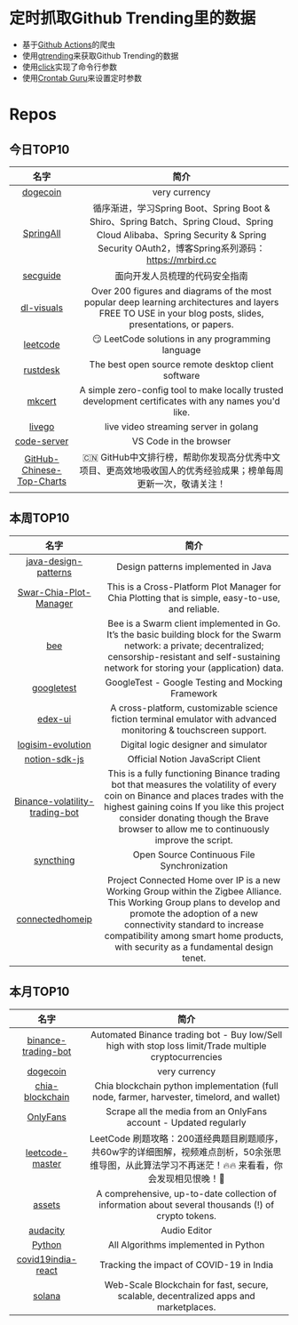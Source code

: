 # 定时抓取Github Trending里的数据
* 基于[Github Actions](https://docs.github.com/en/actions)的爬虫
* 使用[gtrending](https://github.com/hedythedev/gtrending)来获取Github Trending的数据
* 使用[click](https://github.com/pallets/click)实现了命令行参数
* 使用[Crontab Guru](https://crontab.guru/)来设置定时参数

# Repos
## 今日TOP10 
<!-- START OF DAILY_TOP10_REPOS -->
| 名字 | 简介 |
| :----: | :----: |
| [dogecoin](https://github.com/dogecoin/dogecoin) | very currency |
| [SpringAll](https://github.com/wuyouzhuguli/SpringAll) | 循序渐进，学习Spring Boot、Spring Boot & Shiro、Spring Batch、Spring Cloud、Spring Cloud Alibaba、Spring Security & Spring Security OAuth2，博客Spring系列源码：https://mrbird.cc |
| [secguide](https://github.com/Tencent/secguide) | 面向开发人员梳理的代码安全指南 |
| [dl-visuals](https://github.com/dvgodoy/dl-visuals) | Over 200 figures and diagrams of the most popular deep learning architectures and layers FREE TO USE in your blog posts, slides, presentations, or papers. |
| [leetcode](https://github.com/doocs/leetcode) | 😏 LeetCode solutions in any programming language | 多种编程语言实现 LeetCode、《剑指 Offer（第 2 版）》、《程序员面试金典（第 6 版）》题解 |
| [rustdesk](https://github.com/rustdesk/rustdesk) | The best open source remote desktop client software |
| [mkcert](https://github.com/FiloSottile/mkcert) | A simple zero-config tool to make locally trusted development certificates with any names you'd like. |
| [livego](https://github.com/gwuhaolin/livego) | live video streaming server in golang |
| [code-server](https://github.com/cdr/code-server) | VS Code in the browser |
| [GitHub-Chinese-Top-Charts](https://github.com/kon9chunkit/GitHub-Chinese-Top-Charts) | 🇨🇳 GitHub中文排行榜，帮助你发现高分优秀中文项目、更高效地吸收国人的优秀经验成果；榜单每周更新一次，敬请关注！ |
<!-- END OF DAILY_TOP10_REPOS -->

## 本周TOP10
<!-- START OF WEEKLY_TOP10_REPOS -->
| 名字 | 简介 |
| :----: | :----: |
| [java-design-patterns](https://github.com/iluwatar/java-design-patterns) | Design patterns implemented in Java |
| [Swar-Chia-Plot-Manager](https://github.com/swar/Swar-Chia-Plot-Manager) | This is a Cross-Platform Plot Manager for Chia Plotting that is simple, easy-to-use, and reliable. |
| [bee](https://github.com/ethersphere/bee) | Bee is a Swarm client implemented in Go. It’s the basic building block for the Swarm network: a private; decentralized; censorship-resistant and self-sustaining network for storing your (application) data. |
| [googletest](https://github.com/google/googletest) | GoogleTest - Google Testing and Mocking Framework |
| [edex-ui](https://github.com/GitSquared/edex-ui) | A cross-platform, customizable science fiction terminal emulator with advanced monitoring & touchscreen support. |
| [logisim-evolution](https://github.com/reds-heig/logisim-evolution) | Digital logic designer and simulator |
| [notion-sdk-js](https://github.com/makenotion/notion-sdk-js) | Official Notion JavaScript Client |
| [Binance-volatility-trading-bot](https://github.com/CyberPunkMetalHead/Binance-volatility-trading-bot) | This is a fully functioning Binance trading bot that measures the volatility of every coin on Binance and places trades with the highest gaining coins If you like this project consider donating though the Brave browser to allow me to continuously improve the script. |
| [syncthing](https://github.com/syncthing/syncthing) | Open Source Continuous File Synchronization |
| [connectedhomeip](https://github.com/project-chip/connectedhomeip) | Project Connected Home over IP is a new Working Group within the Zigbee Alliance. This Working Group plans to develop and promote the adoption of a new connectivity standard to increase compatibility among smart home products, with security as a fundamental design tenet. |
<!-- END OF WEEKLY_TOP10_REPOS -->

## 本月TOP10
<!-- START OF MONTHLY_TOP10_REPOS -->
| 名字 | 简介 |
| :----: | :----: |
| [binance-trading-bot](https://github.com/chrisleekr/binance-trading-bot) | Automated Binance trading bot - Buy low/Sell high with stop loss limit/Trade multiple cryptocurrencies |
| [dogecoin](https://github.com/dogecoin/dogecoin) | very currency |
| [chia-blockchain](https://github.com/Chia-Network/chia-blockchain) | Chia blockchain python implementation (full node, farmer, harvester, timelord, and wallet) |
| [OnlyFans](https://github.com/DIGITALCRIMINAL/OnlyFans) | Scrape all the media from an OnlyFans account - Updated regularly |
| [leetcode-master](https://github.com/youngyangyang04/leetcode-master) | LeetCode 刷题攻略：200道经典题目刷题顺序，共60w字的详细图解，视频难点剖析，50余张思维导图，从此算法学习不再迷茫！🔥🔥 来看看，你会发现相见恨晚！🚀 |
| [assets](https://github.com/trustwallet/assets) | A comprehensive, up-to-date collection of information about several thousands (!) of crypto tokens. |
| [audacity](https://github.com/audacity/audacity) | Audio Editor |
| [Python](https://github.com/TheAlgorithms/Python) | All Algorithms implemented in Python |
| [covid19india-react](https://github.com/covid19india/covid19india-react) | Tracking the impact of COVID-19 in India |
| [solana](https://github.com/solana-labs/solana) | Web-Scale Blockchain for fast, secure, scalable, decentralized apps and marketplaces. |
<!-- END OF MONTHLY_TOP10_REPOS -->
